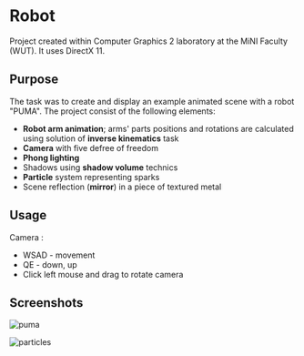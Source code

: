 # Robot

Project created within Computer Graphics 2 laboratory at the MiNI Faculty (WUT).  It uses DirectX 11.

## Purpose

The task was to create and display an example animated scene with a robot "PUMA". The project consist of the following elements:

- **Robot arm animation**; arms' parts positions and rotations are calculated using solution of **inverse kinematics** task
- **Camera** with five defree of freedom
- **Phong lighting**
- Shadows using **shadow volume** technics
- **Particle** system representing sparks
- Scene reflection (**mirror**) in a piece of textured metal

## Usage

Camera :

- WSAD - movement
- QE - down, up
- Click left mouse and drag to rotate camera

## Screenshots

![puma](https://user-images.githubusercontent.com/29755810/57472775-9c9d7c80-728e-11e9-9edf-78b8320398ea.png)

![particles](https://user-images.githubusercontent.com/29755810/57472768-97403200-728e-11e9-9c01-7bbc0dd4e237.png)

